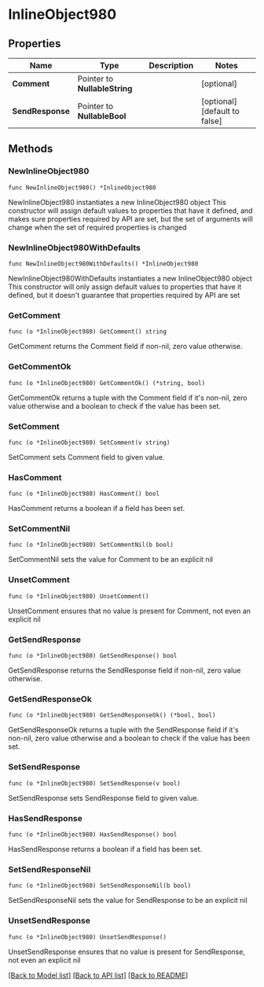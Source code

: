 # InlineObject980

## Properties

Name | Type | Description | Notes
------------ | ------------- | ------------- | -------------
**Comment** | Pointer to **NullableString** |  | [optional] 
**SendResponse** | Pointer to **NullableBool** |  | [optional] [default to false]

## Methods

### NewInlineObject980

`func NewInlineObject980() *InlineObject980`

NewInlineObject980 instantiates a new InlineObject980 object
This constructor will assign default values to properties that have it defined,
and makes sure properties required by API are set, but the set of arguments
will change when the set of required properties is changed

### NewInlineObject980WithDefaults

`func NewInlineObject980WithDefaults() *InlineObject980`

NewInlineObject980WithDefaults instantiates a new InlineObject980 object
This constructor will only assign default values to properties that have it defined,
but it doesn't guarantee that properties required by API are set

### GetComment

`func (o *InlineObject980) GetComment() string`

GetComment returns the Comment field if non-nil, zero value otherwise.

### GetCommentOk

`func (o *InlineObject980) GetCommentOk() (*string, bool)`

GetCommentOk returns a tuple with the Comment field if it's non-nil, zero value otherwise
and a boolean to check if the value has been set.

### SetComment

`func (o *InlineObject980) SetComment(v string)`

SetComment sets Comment field to given value.

### HasComment

`func (o *InlineObject980) HasComment() bool`

HasComment returns a boolean if a field has been set.

### SetCommentNil

`func (o *InlineObject980) SetCommentNil(b bool)`

 SetCommentNil sets the value for Comment to be an explicit nil

### UnsetComment
`func (o *InlineObject980) UnsetComment()`

UnsetComment ensures that no value is present for Comment, not even an explicit nil
### GetSendResponse

`func (o *InlineObject980) GetSendResponse() bool`

GetSendResponse returns the SendResponse field if non-nil, zero value otherwise.

### GetSendResponseOk

`func (o *InlineObject980) GetSendResponseOk() (*bool, bool)`

GetSendResponseOk returns a tuple with the SendResponse field if it's non-nil, zero value otherwise
and a boolean to check if the value has been set.

### SetSendResponse

`func (o *InlineObject980) SetSendResponse(v bool)`

SetSendResponse sets SendResponse field to given value.

### HasSendResponse

`func (o *InlineObject980) HasSendResponse() bool`

HasSendResponse returns a boolean if a field has been set.

### SetSendResponseNil

`func (o *InlineObject980) SetSendResponseNil(b bool)`

 SetSendResponseNil sets the value for SendResponse to be an explicit nil

### UnsetSendResponse
`func (o *InlineObject980) UnsetSendResponse()`

UnsetSendResponse ensures that no value is present for SendResponse, not even an explicit nil

[[Back to Model list]](../README.md#documentation-for-models) [[Back to API list]](../README.md#documentation-for-api-endpoints) [[Back to README]](../README.md)



